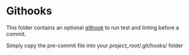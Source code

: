 # Githooks
This folder contains an optional [githook](https://git-scm.com/book/en/v2/Customizing-Git-Git-Hooks) to run test and linting before a commit.

Simply copy the pre-commit file into your *project_root*/.git/hooks/ folder